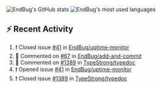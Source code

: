 ![EndBug's GitHub stats](https://github-readme-stats.vercel.app/api?username=endbug&show_icons=true)
![EndBug's most used languages](https://github-readme-stats.vercel.app/api/top-langs/?username=endbug&layout=compact)

## ⚡ Recent Activity

<!--START_SECTION:activity-->
1. ❗️ Closed issue [#41](https://github.com//EndBug/uptime-monitor/issues/41) in [EndBug/uptime-monitor](https://github.com//EndBug/uptime-monitor)
2. 💬 Commented on [#67](https://github.com//EndBug/add-and-commit/issues/67) in [EndBug/add-and-commit](https://github.com//EndBug/add-and-commit)
3. 💬 Commented on [#1389](https://github.com//TypeStrong/typedoc/issues/1389) in [TypeStrong/typedoc](https://github.com//TypeStrong/typedoc)
4. ❗️ Opened issue [#41](https://github.com//EndBug/uptime-monitor/issues/41) in [EndBug/uptime-monitor](https://github.com//EndBug/uptime-monitor)
5. ❗️ Closed issue [#1389](https://github.com//TypeStrong/typedoc/issues/1389) in [TypeStrong/typedoc](https://github.com//TypeStrong/typedoc)
<!--END_SECTION:activity-->
